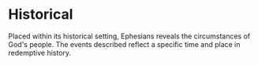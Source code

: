 # Historical

Placed within its historical setting, Ephesians reveals the circumstances of God's people. The events described reflect a specific time and place in redemptive history.

